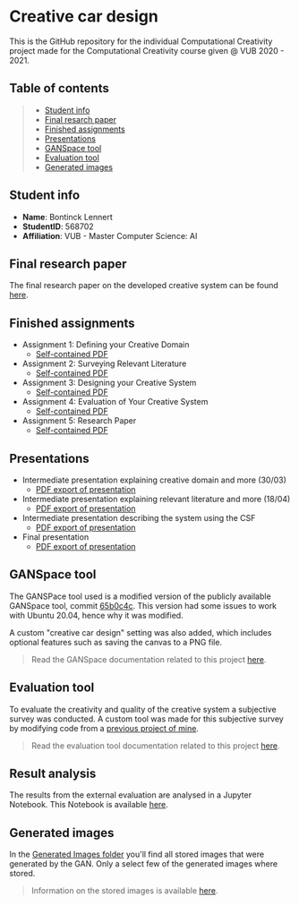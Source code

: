 # Creative car design

This is the GitHub repository for the individual Computational Creativity project made for the Computational Creativity course given @ VUB 2020 - 2021.

## Table of contents
> - [Student info](#student-info)
> - [Final resarch paper](#final-research-paper)
> - [Finished assignments](#finished-assignments)
> - [Presentations](#presentations)
> - [GANSpace tool](#ganspace-tool)
> - [Evaluation tool](#evaluation-tool)
> - [Generated images](#generated-images)

## Student info
- **Name**: Bontinck Lennert
- **StudentID**: 568702
- **Affiliation**: VUB - Master Computer Science: AI

## Final research paper

The final research paper on the developed creative system can be found [here](Assignments/Assignment%205/CC_Assignment5_Bontinck_Lennert_568702_VUB.pdf).

## Finished assignments 
- Assignment 1: Defining your Creative Domain
   - [Self-contained PDF](Assignments/Assignment%201/CC_Assignment1_Bontinck_Lennert_568702_VUB.pdf)
- Assignment 2: Surveying Relevant Literature
   - [Self-contained PDF](Assignments/Assignment%202/CC_Assignment2_Bontinck_Lennert_568702_VUB.pdf)
- Assignment 3: Designing your Creative System
   - [Self-contained PDF](Assignments/Assignment%203/CC_Assignment3_Bontinck_Lennert_568702_VUB.pdf)
- Assignment 4: Evaluation of Your Creative System
   - [Self-contained PDF](Assignments/Assignment%204/CC_Assignment4_Bontinck_Lennert_568702_VUB.pdf)
- Assignment 5: Research Paper
   - [Self-contained PDF](Assignments/Assignment%205/CC_Assignment5_Bontinck_Lennert_568702_VUB.pdf)

## Presentations
- Intermediate presentation explaining creative domain and more (30/03)
   - [PDF export of presentation](Presentations/03-30_intermediate_presentation.pdf)
- Intermediate presentation explaining relevant literature and more (18/04)
   - [PDF export of presentation](Presentations/04-18_litarature_presentation.pdf)
- Intermediate presentation describing the system using the CSF
   - [PDF export of presentation](Presentations/05-03_vub_cc_creative-framework_presentation.pdf) 
- Final presentation
   - [PDF export of presentation](Presentations/05-18_vub_cc_final_presentation.pdf)

## GANSpace tool
The GANSPace tool used is a modified version of the publicly available GANSpace tool, commit [65b0c4c](https://github.com/harskish/ganspace/tree/65b0c4c7a4bbdcb5fedebb7c033dab59e27d61c0). This version had some issues to work with Ubuntu 20.04, hence why it was modified. 

A custom "creative car design" setting was also added, which includes optional features such as saving the canvas to a PNG file.

> Read the GANSpace documentation related to this project [here](GANSpace/README.md).

## Evaluation tool
To evaluate the creativity and quality of the creative system a subjective survey was conducted. A custom tool was made for this subjective survey by modifying code from a [previous project of mine](https://github.com/pikawika/bachelorproef-compressie).

> Read the evaluation tool documentation related to this project [here](Evaluation%20tool/README.md).

## Result analysis
The results from the external evaluation are analysed in a Jupyter Notebook.
This Notebook is available [here](Results/Result_analysis.ipynb).

## Generated images
In the [Generated Images folder](Generated%20images) you'll find all stored images that were generated by the GAN. Only a select few of the generated images where stored.

> Information on the stored images is available [here](Generated%20images/README.md).